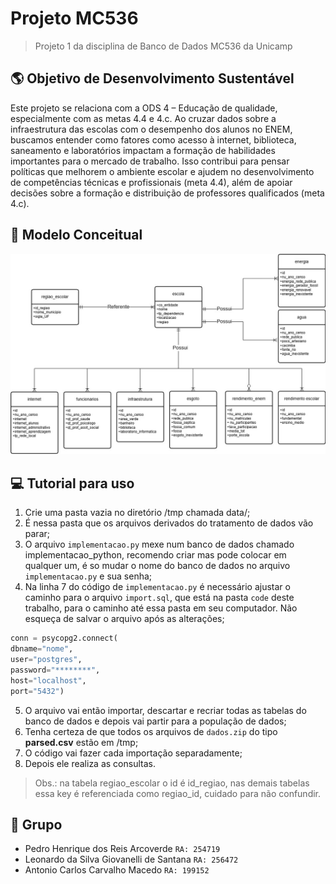 # Projeto MC536
> Projeto 1 da disciplina de Banco de Dados MC536 da Unicamp

## 🌎 Objetivo de Desenvolvimento Sustentável
Este projeto se relaciona com a ODS 4 – Educação de qualidade, especialmente com as metas 4.4 e 4.c. Ao cruzar dados sobre a infraestrutura das escolas com o desempenho dos alunos no ENEM, buscamos entender como fatores como acesso à internet, biblioteca, saneamento e laboratórios impactam a formação de habilidades importantes para o mercado de trabalho. Isso contribui para pensar políticas que melhorem o ambiente escolar e ajudem no desenvolvimento de competências técnicas e profissionais (meta 4.4), além de apoiar decisões sobre a formação e distribuição de professores qualificados (meta 4.c).

## 📕 Modelo Conceitual

<img src="modelo_conceitual_p1.jpg" alt="Modelo Conceitual">

## 💻 Tutorial para uso 

1. Crie uma pasta vazia no diretório /tmp chamada data/;
2. É nessa pasta que os arquivos derivados do tratamento de dados vão parar;
3. O arquivo `implementacao.py` mexe num banco de dados chamado implementacao_python, recomendo criar mas pode colocar em qualquer um, é so mudar o nome do banco de dados no arquivo `implementacao.py` e sua senha;
4. Na linha 7 do código de `implementacao.py` é necessário ajustar o caminho para o arquivo `import.sql`, que está na pasta `code` deste trabalho, para o caminho até essa pasta em seu computador. Não esqueça de salvar o arquivo após as alterações;
``` python
conn = psycopg2.connect(
dbname="nome",
user="postgres",
password="********",
host="localhost",
port="5432")
```
5. O arquivo vai então importar, descartar e recriar todas as tabelas do banco de dados e depois vai partir para a população de dados;
6. Tenha certeza de que todos os arquivos de `dados.zip` do tipo **parsed.csv**  estão em /tmp;
7. O código vai fazer cada importação separadamente;
8. Depois ele realiza as consultas.

> Obs.: na tabela regiao_escolar o id é id_regiao, nas demais tabelas essa key é referenciada como regiao_id, cuidado para não confundir.

## 🤝 Grupo
- Pedro Henrique dos Reis Arcoverde `RA: 254719`
- Leonardo da Silva Giovanelli de Santana `RA: 256472`
- Antonio Carlos Carvalho Macedo `RA: 199152`
